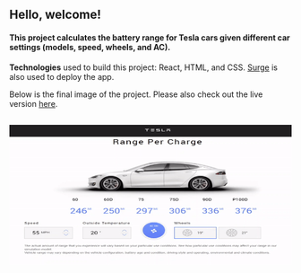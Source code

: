 <h2>Hello, welcome!</h2>
<h4>This project calculates the battery range for Tesla cars given different car settings (models, speed, wheels, and AC).</h4>

<b>Technologies</b> used to build this project: React, HTML, and CSS. [Surge](surge.sh) is also used to deploy the app.  

Below is the final image of the project. Please also check out the live version [here](http://tram-tesla-car-battery-calculator.surge.sh/).

<p>
  <img style="width:100%;height:250px;margin-top:15px" src="src/assets/final-gif.gif"/>
 </p>
